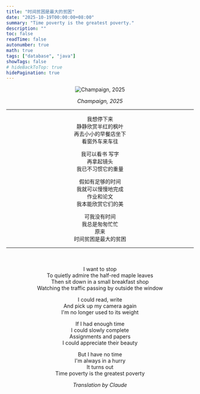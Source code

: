 ```yaml
---
title: "时间贫困是最大的贫困"
date: "2025-10-19T00:00:00+08:00"
summary: "Time poverty is the greatest poverty."
description: ""
toc: false
readTime: false
autonumber: true
math: true
tags: ["database", "java"]
showTags: false
# hideBackToTop: true
hidePagination: true
---
```


<div style="text-align: center;">

![Champaign, 2025](/DSC_2794.jpg)

<em style="font-size: 0.9rem; color: var(--content-secondary);">Champaign, 2025</em>

</div>

<div id="chinese-text"></div>

---

<div style="text-align: center;">

我想停下来<br>
静静欣赏半红的枫叶<br>
再去小小的早餐店坐下<br>
看窗外车来车往

我可以看书 写字<br>
再拿起镜头<br>
我已不习惯它的重量


假如有足够的时间<br>
我就可以慢慢地完成<br>
作业和论文<br>
我本能欣赏它们的美

可我没有时间<br>
我总是匆匆忙忙<br>
原来<br>
时间贫困是最大的贫困

</div>

<div id="english-translation"></div>

---

<div style="text-align: center; margin-top: 3rem;">

I want to stop<br>
To quietly admire the half-red maple leaves<br>
Then sit down in a small breakfast shop<br>
Watching the traffic passing by outside the window

I could read, write<br>
And pick up my camera again<br>
I'm no longer used to its weight


If I had enough time<br>
I could slowly complete<br>
Assignments and papers<br>
I could appreciate their beauty

But I have no time<br>
I'm always in a hurry<br>
It turns out<br>
Time poverty is the greatest poverty<br>

_Translation by Claude_

</div>
